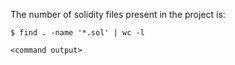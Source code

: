 The number of solidity files present in the project is:

```
$ find . -name '*.sol' | wc -l

<command output>
```